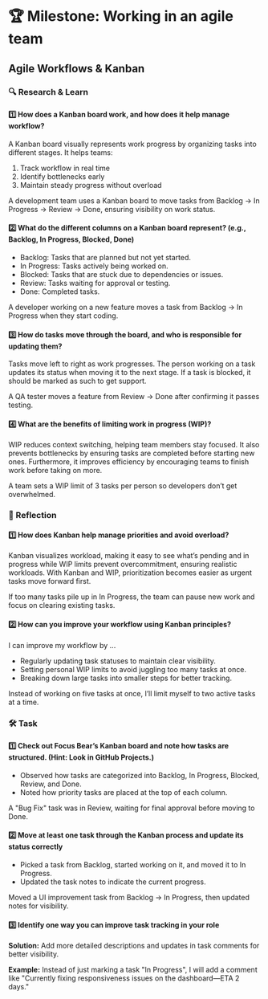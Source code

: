 # 🏆 Milestone: Working in an agile team

## Agile Workflows & Kanban

### 🔍 Research & Learn

#### 1️⃣ How does a Kanban board work, and how does it help manage workflow?

A Kanban board visually represents work progress by organizing tasks into different stages. It helps teams:

1. Track workflow in real time
2. Identify bottlenecks early
3. Maintain steady progress without overload

A development team uses a Kanban board to move tasks from Backlog → In Progress → Review → Done, ensuring visibility on work status.

#### 2️⃣ What do the different columns on a Kanban board represent? (e.g., Backlog, In Progress, Blocked, Done)

- Backlog: Tasks that are planned but not yet started.
- In Progress: Tasks actively being worked on.
- Blocked: Tasks that are stuck due to dependencies or issues.
- Review: Tasks waiting for approval or testing.
- Done: Completed tasks.

A developer working on a new feature moves a task from Backlog → In Progress when they start coding.

#### 3️⃣ How do tasks move through the board, and who is responsible for updating them?

Tasks move left to right as work progresses. The person working on a task updates its status when moving it to the next stage. If a task is blocked, it should be marked as such to get support.

A QA tester moves a feature from Review → Done after confirming it passes testing.

#### 4️⃣ What are the benefits of limiting work in progress (WIP)?

WIP reduces context switching, helping team members stay focused. It also prevents bottlenecks by ensuring tasks are completed before starting new ones. Furthermore, it improves efficiency by encouraging teams to finish work before taking on more.

A team sets a WIP limit of 3 tasks per person so developers don’t get overwhelmed.

### 📝 Reflection

#### 1️⃣ How does Kanban help manage priorities and avoid overload?

Kanban visualizes workload, making it easy to see what’s pending and in progress while WIP limits prevent overcommitment, ensuring realistic workloads. With Kanban and WIP, prioritization becomes easier as urgent tasks move forward first.

If too many tasks pile up in In Progress, the team can pause new work and focus on clearing existing tasks.

#### 2️⃣ How can you improve your workflow using Kanban principles?

I can improve my workflow by ...

- Regularly updating task statuses to maintain clear visibility.
- Setting personal WIP limits to avoid juggling too many tasks at once.
- Breaking down large tasks into smaller steps for better tracking.

Instead of working on five tasks at once, I’ll limit myself to two active tasks at a time.

### 🛠️ Task

#### 1️⃣ Check out Focus Bear’s Kanban board and note how tasks are structured. (Hint: Look in GitHub Projects.)

- Observed how tasks are categorized into Backlog, In Progress, Blocked, Review, and Done.
- Noted how priority tasks are placed at the top of each column.

A "Bug Fix" task was in Review, waiting for final approval before moving to Done.

#### 2️⃣ Move at least one task through the Kanban process and update its status correctly

- Picked a task from Backlog, started working on it, and moved it to In Progress.
- Updated the task notes to indicate the current progress.

Moved a UI improvement task from Backlog → In Progress, then updated notes for visibility.

#### 3️⃣ Identify one way you can improve task tracking in your role

**Solution:** Add more detailed descriptions and updates in task comments for better visibility.

**Example:** Instead of just marking a task "In Progress", I will add a comment like "Currently fixing responsiveness issues on the dashboard—ETA 2 days."
